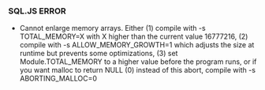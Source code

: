 ### SQL.JS ERROR
+ Cannot enlarge memory arrays. Either (1) compile with  -s TOTAL_MEMORY=X  with X higher than the current value 16777216, (2) compile with  -s ALLOW_MEMORY_GROWTH=1  which adjusts the size at runtime but prevents some optimizations, (3) set Module.TOTAL_MEMORY to a higher value before the program runs, or if you want malloc to return NULL (0) instead of this abort, compile with  -s ABORTING_MALLOC=0 
